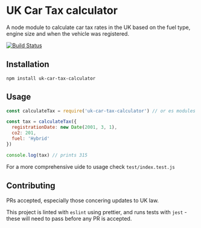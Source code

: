 # UK Car Tax calculator

A node module to calculate car tax rates in the UK based on the fuel type, engine size and when the vehicle was registered.

[![Build Status](https://dev.azure.com/supermarioryan0324/uk-car-tax-calculator/_apis/build/status/rymate1234.uk-car-tax-calculator?branchName=master)](https://dev.azure.com/supermarioryan0324/uk-car-tax-calculator/_build/latest?definitionId=1&branchName=master)

## Installation

```
npm install uk-car-tax-calculator
```

## Usage

```js
const calculateTax = require('uk-car-tax-calculator') // or es modules

const tax = calculateTax({
  registrationDate: new Date(2001, 3, 1),
  co2: 201,
  fuel: 'Hybrid'
})

console.log(tax) // prints 315
```

For a more comprehensive uide to usage check `test/index.test.js`

## Contributing

PRs accepted, especially those concering updates to UK law.

This project is linted with `eslint` using prettier, and runs tests with `jest` - these will need to pass before any PR is accepted.
